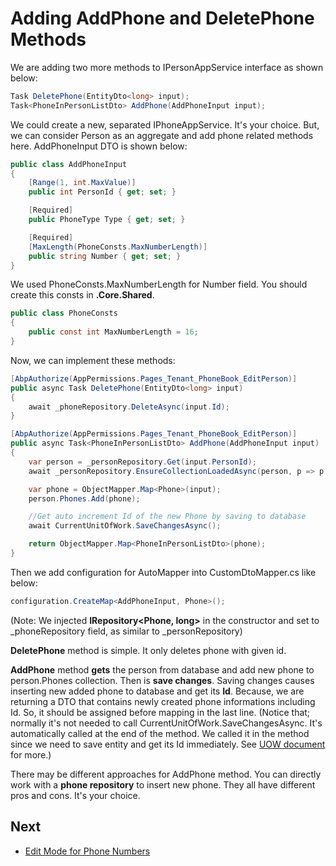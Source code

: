 # Adding AddPhone and DeletePhone Methods

We are adding two more methods to IPersonAppService interface as shown
below:

```csharp
Task DeletePhone(EntityDto<long> input);
Task<PhoneInPersonListDto> AddPhone(AddPhoneInput input);
```

We could create a new, separated IPhoneAppService. It's your choice.
But, we can consider Person as an aggregate and add phone related
methods here. AddPhoneInput DTO is shown below:

```csharp
public class AddPhoneInput
{
    [Range(1, int.MaxValue)]
    public int PersonId { get; set; }

    [Required]
    public PhoneType Type { get; set; }

    [Required]
    [MaxLength(PhoneConsts.MaxNumberLength)]
    public string Number { get; set; }
}
```

We used PhoneConsts.MaxNumberLength for Number field. You should create
this consts in **.Core.Shared**.

```csharp
public class PhoneConsts
{
    public const int MaxNumberLength = 16;
}
```

Now, we can implement these methods:

```csharp
[AbpAuthorize(AppPermissions.Pages_Tenant_PhoneBook_EditPerson)]
public async Task DeletePhone(EntityDto<long> input)
{
    await _phoneRepository.DeleteAsync(input.Id);
}

[AbpAuthorize(AppPermissions.Pages_Tenant_PhoneBook_EditPerson)]
public async Task<PhoneInPersonListDto> AddPhone(AddPhoneInput input)
{
    var person = _personRepository.Get(input.PersonId);
    await _personRepository.EnsureCollectionLoadedAsync(person, p => p.Phones);

    var phone = ObjectMapper.Map<Phone>(input);
    person.Phones.Add(phone);

    //Get auto increment Id of the new Phone by saving to database
    await CurrentUnitOfWork.SaveChangesAsync();

    return ObjectMapper.Map<PhoneInPersonListDto>(phone);
}
```

Then we add configuration for AutoMapper into CustomDtoMapper.cs like below:

```csharp
configuration.CreateMap<AddPhoneInput, Phone>();
```

(Note: We injected **IRepository&lt;Phone, long&gt;** in the constructor
and set to \_phoneRepository field, as similar to \_personRepository)

**DeletePhone** method is simple. It only deletes phone with given id.

**AddPhone** method **gets** the person from database and add new phone
to person.Phones collection. Then is **save changes**. Saving changes
causes inserting new added phone to database and get its **Id**.
Because, we are returning a DTO that contains newly created phone
informations including Id. So, it should be assigned before mapping in
the last line. (Notice that; normally it's not needed to call
CurrentUnitOfWork.SaveChangesAsync. It's automatically called at the end
of the method. We called it in the method since we need to save entity
and get its Id immediately. See [UOW
document](https://aspnetboilerplate.com/Pages/Documents/Unit-Of-Work#DocAutoSaveChanges)
for more.)

There may be different approaches for AddPhone method. You can directly
work with a **phone repository** to insert new phone. They all have
different pros and cons. It's your choice.

## Next

- [Edit Mode for Phone Numbers](Developing-Step-By-Step-Angular-Edit-Mode-Phone-Numbers)